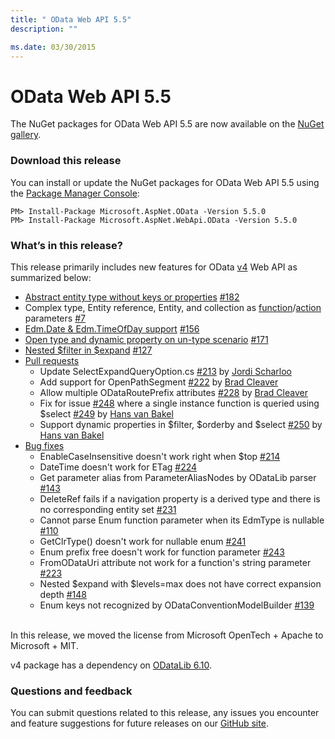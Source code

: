 ```yaml
---
title: " OData Web API 5.5"
description: ""

ms.date: 03/30/2015
---
```

# OData Web API 5.5

The NuGet packages for OData Web API 5.5 are now available on the [NuGet gallery](https://www.nuget.org/).

### Download this release
You can install or update the NuGet packages for OData Web API 5.5 using the [Package Manager Console](https://docs.nuget.org/docs/start-here/using-the-package-manager-console):

```Text
PM> Install-Package Microsoft.AspNet.OData -Version 5.5.0
PM> Install-Package Microsoft.AspNet.WebApi.OData -Version 5.5.0
```

### What’s in this release?
This release primarily includes new features for OData [v4](https://www.odata.org/documentation/odata-version-4-0/) Web API as summarized below:

* [Abstract entity type without keys or properties](https://odata.github.io/WebApi/04-05-abstract-entity-types) [#182](https://github.com/OData/WebApi/issues/182)
* Complex type, Entity reference, Entity, and collection as [function](https://odata.github.io/WebApi/04-06-function-parameter-support/)/[action](https://odata.github.io/WebApi/04-07-action-parameter-support) parameters [#7](https://github.com/OData/WebApi/issues/7)
* [Edm.Date & Edm.TimeOfDay support](https://odata.github.io/WebApi/04-04-date-and-timeofday-support) [#156](https://github.com/OData/WebApi/issues/156)
* [Open type and dynamic property on un-type scenario](https://odata.github.io/WebApi/04-10-open-type-in-untyped-scenarios) [#171](https://github.com/OData/WebApi/issues/171)
* [Nested $filter in $expand](https://odata.github.io/WebApi/04-03-filter-in-expand) [#127](https://github.com/OData/WebApi/issues/127)
* [Pull requests](https://github.com/OData/WebApi/pulls?utf8=%E2%9C%93&q=label%3APullRequest+is%3Apr+is%3Aclosed+milestone%3Av5.5)
  + Update SelectExpandQueryOption.cs [#213](https://github.com/OData/WebApi/pull/213) by [Jordi Scharloo](https://github.com/JScharloo)
  + Add support for OpenPathSegment [#222](https://github.com/OData/WebApi/pull/222) by [Brad Cleaver](https://github.com/ificator)
  + Allow multiple ODataRoutePrefix attributes [#228](https://github.com/OData/WebApi/pull/228) by [Brad Cleaver](https://github.com/ificator)
  + Fix for issue [#248](https://github.com/OData/WebApi/issues/248) where a single instance function is queried using $select [#249](https://github.com/OData/WebApi/pull/249) by [Hans van Bakel](https://github.com/hvanbakel)
  + Support dynamic properties in $filter, $orderby and $select [#250](https://github.com/OData/WebApi/pull/250) by [Hans van Bakel](https://github.com/hvanbakel)
* [Bug fixes](https://github.com/OData/WebApi/issues?utf8=%E2%9C%93&q=label%3Abug+milestone%3Av5.5+is%3Aclosed+)
  + EnableCaseInsensitive doesn't work right when $top [#214](https://github.com/OData/WebApi/issues/214)
  + DateTime doesn't work for ETag [#224](https://github.com/OData/WebApi/issues/224)
  + Get parameter alias from ParameterAliasNodes by ODataLib parser [#143](https://github.com/OData/WebApi/issues/143)
  + DeleteRef fails if a navigation property is a derived type and there is no corresponding entity set [#231](https://github.com/OData/WebApi/issues/231)
  + Cannot parse Enum function parameter when its EdmType is nullable [#110](https://github.com/OData/WebApi/issues/110)
  + GetClrType() doesn't work for nullable enum [#241](https://github.com/OData/WebApi/issues/241)
  + Enum prefix free doesn't work for function parameter [#243](https://github.com/OData/WebApi/issues/243)
  + FromODataUri attribute not work for a function's string parameter [#223](https://github.com/OData/WebApi/issues/223)
  + Nested $expand with $levels=max does not have correct expansion depth [#148](https://github.com/OData/WebApi/issues/148)
  + Enum keys not recognized by ODataConventionModelBuilder [#139](https://github.com/OData/WebApi/issues/139)

<br>In this release, we moved the license from Microsoft OpenTech + Apache to Microsoft + MIT.

v4 package has a dependency on [ODataLib 6.10](https://www.nuget.org/packages/Microsoft.OData.Core/6.10.0).

### Questions and feedback
You can submit questions related to this release, any issues you encounter and feature suggestions for future releases on our [GitHub site](https://github.com/OData/WebApi/issues).
